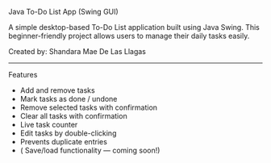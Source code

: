 Java To-Do List App (Swing GUI)

A simple desktop-based To-Do List application built using Java Swing. This beginner-friendly project allows users to manage their daily tasks easily.

Created by: Shandara Mae De Las Llagas  

---

Features

-  Add and remove tasks
-  Mark tasks as done / undone
-  Remove selected tasks with confirmation
-  Clear all tasks with confirmation
-  Live task counter
-  Edit tasks by double-clicking
-  Prevents duplicate entries
- ( Save/load functionality — coming soon!)
  



